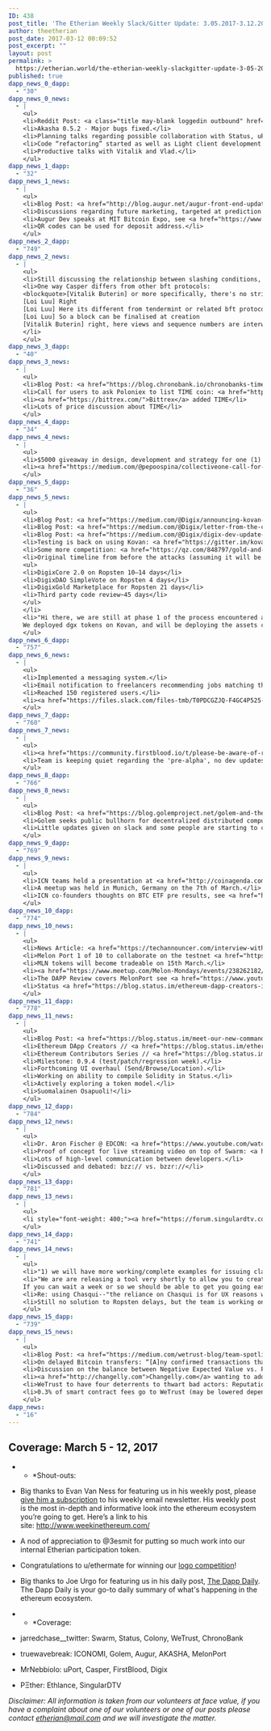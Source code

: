```yaml
---
ID: 438
post_title: 'The Etherian Weekly Slack/Gitter Update: 3.05.2017-3.12.2017'
author: theetherian
post_date: 2017-03-12 00:09:52
post_excerpt: ""
layout: post
permalink: >
  https://etherian.world/the-etherian-weekly-slackgitter-update-3-05-2017-3-12-2017/
published: true
dapp_news_0_dapp:
  - "30"
dapp_news_0_news:
  - |
    <ul>
    <li>Reddit Post: <a class="title may-blank loggedin outbound" href="https://www.reddit.com/r/ethereum/comments/5yi0qm/akasha_newest_release_052_and_a_quick_update/">AKASHA newest release (0.5.2) and a quick update</a></li>
    <li>Akasha 0.5.2 - Major bugs fixed.</li>
    <li>Planning talks regarding possible collaboration with Status, uPort and SWARM.</li>
    <li>Code “refactoring” started as well as Light client development.</li>
    <li>Productive talks with Vitalik and Vlad.</li>
    </ul>
dapp_news_1_dapp:
  - "32"
dapp_news_1_news:
  - |
    <ul>
    <li>Blog Post: <a href="http://blog.augur.net/augur-front-end-update-march-8th/">AUGUR FRONT-END UPDATE – MARCH 8TH</a></li>
    <li>Discussions regarding future marketing, targeted at prediction market creators in hopes they will in turn promote their created markets.</li>
    <li>Augur Dev speaks at MIT Bitcoin Expo, see <a href="https://www.youtube.com/watch?v=sQDa5jSGFOk&amp;feature=youtu.be&amp;t=11825">video</a>.</li>
    <li>QR codes can be used for deposit address.</li>
    </ul>
dapp_news_2_dapp:
  - "749"
dapp_news_2_news:
  - |
    <ul>
    <li>Still discussing the relationship between slashing conditions, consensus, and finalization of blocks.</li>
    <li>One way Casper differs from other bft protocols:
    <blockquote>[Vitalik Buterin] or more specifically, there's no strict requirement for a block's parent to be finalized before that block can be created
    [Loi Luu] Right
    [Loi Luu] Here its different from tendermint or related bft protocols where the consensus messages can be transferred offline, and the block is only created if it has enough signatures
    [Loi Luu] So a block can be finalised at creation
    [Vitalik Buterin] right, here views and sequence numbers are interwoven</blockquote>
    </li>
    </ul>
dapp_news_3_dapp:
  - "40"
dapp_news_3_news:
  - |
    <ul>
    <li>Blog Post: <a href="https://blog.chronobank.io/chronobanks-time-launches-on-four-exchanges-71c2bb5c989a">ChronoBank’s TIME launches on four exchanges!</a></li>
    <li>Call for users to ask Poloniex to list TIME coin: <a href="https://poloniex.com/coinRequest">https://poloniex.com/coinRequest</a></li>
    <li><a href="https://bittrex.com/">Bittrex</a> added TIME</li>
    <li>Lots of price discussion about TIME</li>
    </ul>
dapp_news_4_dapp:
  - "34"
dapp_news_4_news:
  - |
    <ul>
    <li>$5000 giveaway in design, development and strategy for one (1) Social Change Organization. Any organization making the world a better place can apply. <a href="http://www.thegoodkind.co/launch-giveaway">http://www.thegoodkind.co/launch-giveaway</a></li>
    <li><a href="https://medium.com/@pepoospina/collectiveone-call-for-contributions-5f8918c854d7#.v5kdjxmqa">Call for contributors</a> to CollectiveOne: a method and platform to develop open, decentralized and collaborative projects: projects to which anyone can, potentially, contribute, and which are collectively owned and self-governed by their contributors in proportion to the value of their contributions. A prototype is already <a href="http://www.collectiveone.org/">online</a> with hopes to one day migrate to Colony and Ethereum.</li>
    </ul>
dapp_news_5_dapp:
  - "36"
dapp_news_5_news:
  - |
    <ul>
    <li>Blog Post: <a href="https://medium.com/@Digix/announcing-kovan-a-stable-ethereum-public-testnet-10ac7cb6c85f#.t3kad2xg9">Announcing Kovan — A Stable Ethereum Public Testnet</a></li>
    <li>Blog Post: <a href="https://medium.com/@Digix/letter-from-the-ceo-some-context-regarding-kovan-7b5121adb901#.chymbbfkc">Letter from the CEO — Some Context Regarding Kovan</a></li>
    <li>Blog Post: <a href="https://medium.com/@Digix/digix-dev-update-mar-10-2017-13a209e04649#.5ehanldfw">Digix Dev Update — Mar 10 2017</a></li>
    <li>Testing is back on using Kovan: <a href="https://gitter.im/kovan-testnet/faucet">here is a faucet for test-eth on Kovan</a></li>
    <li>Some more competition: <a href="https://qz.com/848797/gold-and-bitcoin-the-royal-mint-and-cme-group-are-launching-gold-on-a-blockchain/">Britain’s mint is trying to make gold act more like bitcoin</a></li>
    <li>Original timeline from before the attacks (assuming it will be the same now that we're on Kovan--h/t tonymc):
    <ul>
    <li>DigixCore 2.0 on Ropsten 10–14 days</li>
    <li>DigixDAO SimpleVote on Ropsten 4 days</li>
    <li>DigixGold Marketplace for Ropsten 21 days</li>
    <li>Third party code review~45 days</li>
    </ul>
    </li>
    <li>"Hi there, we are still at phase 1 of the process encountered a one week delay[.]
    We deployed dgx tokens on Kovan, and will be deploying the assets contract this week[.] We are still considering options but maker dev themselves seems to be a good choice to review our code as their contract architecture is solid, and have similar experiences like us while building out our smart contracts[.]"--kcchng</li>
    </ul>
dapp_news_6_dapp:
  - "757"
dapp_news_6_news:
  - |
    <ul>
    <li>Implemented a messaging system.</li>
    <li>Email notification to freelancers recommending jobs matching their skills.</li>
    <li>Reached 150 registered users.</li>
    <li><a href="https://files.slack.com/files-tmb/T0PDCGZJQ-F4GC4P525-208b017f35/20170311_223618_1024.png">First testing of Ethlance on Status (Mobile Ethereum)</a>.</li>
    </ul>
dapp_news_7_dapp:
  - "760"
dapp_news_7_news:
  - |
    <ul>
    <li><a href="https://community.firstblood.io/t/please-be-aware-of-recent-scam-attempt/382">There's a fake Auryn out there</a> (he's since been banned).</li>
    <li>Team is keeping quiet regarding the 'pre-alpha', no dev updates this week.</li>
    </ul>
dapp_news_8_dapp:
  - "766"
dapp_news_8_news:
  - |
    <ul>
    <li>Blog Post: <a href="https://blog.golemproject.net/golem-and-the-road-to-brass-990c6d210c8d#.axz8s3fzd">On the Road to Brass</a></li>
    <li>Golem seeks public bullhorn for decentralized distributed computing, see reddit <a href="https://www.reddit.com/r/ethereum/comments/5y0pxe/golem_seeks_public_bullhorn_for_decentralized/">post</a>.</li>
    <li>Little updates given on slack and some people are starting to complain.</li>
    </ul>
dapp_news_9_dapp:
  - "769"
dapp_news_9_news:
  - |
    <ul>
    <li>ICN teams held a presentation at <a href="http://coinagenda.com/">Coinagenda</a>.</li>
    <li>A meetup was held in Munich, Germany on the 7th of March.</li>
    <li>ICN co-founders thoughts on BTC ETF pre results, see <a href="http://www.nasdaq.com/article/to-be-or-not-to-be-that-is-the-big-bitcoin-question-cm758714">article</a>.</li>
    </ul>
dapp_news_10_dapp:
  - "774"
dapp_news_10_news:
  - |
    <ul>
    <li>News Article: <a href="https://techannouncer.com/interview-with-melon-token-launched-a-beta-of-the-software-running-on-an-ethereum-testnet/">Tech Announcer</a></li>
    <li>Melon Port 1 of 10 to collaborate on the testnet <a href="https://medium.com/@Digix/announcing-kovan-a-stable-ethereum-public-testnet-10ac7cb6c85f#.jo7218kkk">Kovan</a>.</li>
    <li>MLN tokens will become tradeable on 15th March.</li>
    <li><a href="https://www.meetup.com/Melon-Mondays/events/238262182/">Meetup</a> starting in London on 20th March, more meetups to come.</li>
    <li>The DAPP Review covers MelonPort see <a href="https://www.youtube.com/watch?v=mVwhRZTrH8k">video</a>.</li>
    <li>Status <a href="https://blog.status.im/ethereum-dapp-creators-issue-01-melonport-eff276233fb6#.3tahzbq00">interview</a>.</li>
    </ul>
dapp_news_11_dapp:
  - "778"
dapp_news_11_news:
  - |
    <ul>
    <li>Blog Post: <a href="https://blog.status.im/meet-our-new-command-designs-7b36388a6d75">Meet our new Command Designs!</a></li>
    <li>Ethereum DApp Creators // <a href="https://blog.status.im/ethereum-dapp-creators-issue-01-melonport-eff276233fb6">Issue #01 Melonport</a></li>
    <li>Ethereum Contributors Series // <a href="https://blog.status.im/ethereum-contributors-series-issue-01-47d557c5452a">Issue #01 ethereumNick</a></li>
    <li>Milestone: 0.9.4 (test/patch/regression week).</li>
    <li>Forthcoming UI overhaul (Send/Browse/Location).</li>
    <li>Working on ability to compile Solidity in Status.</li>
    <li>Actively exploring a token model.</li>
    <li>Suomalainen Osapuoli!</li>
    </ul>
dapp_news_12_dapp:
  - "784"
dapp_news_12_news:
  - |
    <ul>
    <li>Dr. Aron Fischer @ EDCON: <a href="https://www.youtube.com/watch?v=Kc7DUIUYM4k">https://www.youtube.com/watch?v=Kc7DUIUYM4k</a></li>
    <li>Proof of concept for live streaming video on top of Swarm: <a href="https://github.com/livepeer/go-livepeer">https://github.com/livepeer/go-livepeer</a>  <em>(Editors Note: <a href="https://medium.com/@petkanics/introducing-livepeer-a-decentralized-live-video-broadcast-platform-and-crypto-token-protocol-7eb4b1de47ed#.wm4clzpk8">additional article regarding Livepeer</a>).</em></li>
    <li>Lots of high-level communication between developers.</li>
    <li>Discussed and debated: bzz:// vs. bzzr://</li>
    </ul>
dapp_news_13_dapp:
  - "781"
dapp_news_13_news:
  - |
    <ul>
    <li style="font-weight: 400;"><a href="https://forum.singulardtv.com/t/singulardtv-wiki-internal/144"><span style="font-weight: 400;">Will remain in stealth mode, until Q2 2017, when they expect to release the MVP (Rights Management Gateway).</span></a></li>
    </ul>
dapp_news_14_dapp:
  - "741"
dapp_news_14_news:
  - |
    <ul>
    <li>"1) we will have more working/complete examples for issuing claims soon 2) yes typically your app/server will have an uPort identity, 3) and we are currently working on tooling to make these app identities easy to mange."--Zach Ferland</li>
    <li>"We are are releasing a tool very shortly to allow you to create an app identity (really a uport for your app). Your approach looks correct. However you need to a uport registry entry for the app, which is what our tool basically does.
    If you can wait a week or so we should be able to get you going easily. The ropsten issues have delayed the launch of this a bit."--Pelle Braendgaard</li>
    <li>Re: using Chasqui--"the reliance on Chasqui is for UX reasons when interacting with a desktop browser. In the future we expect more and more interactions with dapps to be done through a mobile browser and/or native apps, where the Chasqui server technically is not needed."--Christian Lundkvist</li>
    <li>Still no solution to Ropsten delays, but the team is working on it.</li>
    </ul>
dapp_news_15_dapp:
  - "739"
dapp_news_15_news:
  - |
    <ul>
    <li>Blog Post: <a href="https://medium.com/wetrust-blog/team-spotlight-tom-nash-eb58077d8edd#.83gtt3g7m">Team Spotlight | Tom Nash</a></li>
    <li>On delayed Bitcoin transfers: “[A]ny confirmed transactions that don’t show up on the dashboard, will be credited with the bonus they were in line for at the time of the confirmation. [A]ny unconfirmed transactions won’t be credited with bonus until they are confirmed.” -@tomnash</li>
    <li>Discussion on the balance between Negative Expected Value vs. Positive Expected Utility.</li>
    <li><a href="http://changelly.com">Changelly.com</a> wanting to add TRST after ICO.</li>
    <li>WeTrust to have four deterrents to thwart bad actors: Reputation Risk/Reviews, Legal Risk, Collateral Risk, Smart Contract Bounty (Self-Enforcement). Participants can opt-in to different levels of security. Currently working on implementing Legal Risk and Collateral Risk.</li>
    <li>0.3% of smart contract fees go to WeTrust (may be lowered depending on number of participants).</li>
    </ul>
dapp_news:
  - "16"
---
```

## Coverage: March 5 - 12, 2017

* * *Shout-outs: 

*   Big thanks to Evan Van Ness for featuring us in his weekly post, please [give him a subscription][1] to his weekly email newsletter. His weekly post is the most in-depth and informative look into the ethereum ecosystem you’re going to get. Here’s a link to his site: <http://www.weekinethereum.com/>
*   A nod of appreciation to @3esmit for putting so much work into our internal Etherian participation token.
*   Congratulations to u/ethermate for winning our [logo competition][2]!
*   Big thanks to Joe Urgo for featuring us in his daily post, [The Dapp Daily][3]. The Dapp Daily is your go-to daily summary of what's happening in the ethereum ecosystem.

* * *Coverage: 

*   <span style="font-weight: 400;">jarredchase__twitter: </span> <span style="font-weight: 400;">Swarm, Status, Colony, WeTrust, ChronoBank</span>
*   <span style="font-weight: 400;">truewavebreak:</span> <span style="font-weight: 400;">ICONOMI, Golem, Augur, AKASHA, MelonPort</span>
*   <span style="font-weight: 400;">MrNebbiolo: </span> <span style="font-weight: 400;">uPort, Casper, FirstBlood, Digix</span>
*   <span style="font-weight: 400;">PΞther:</span> <span style="font-weight: 400;">Ethlance, SingularDTV</span>

*Disclaimer: All information is taken from our volunteers at face value, if you have a complaint about one of our volunteers or one of our posts please contact etherian@mail.com and we will investigate the matter.*

 [1]: http://evanvanness.us14.list-manage1.com/subscribe?u=4c6ec57a148e890524b6ac91f&id=7061f7fa65
 [2]: https://www.reddit.com/r/ethereum/comments/5y4djx/the_etherian_logo_competition_1_eth_prize/
 [3]: https://dappdaily.com/